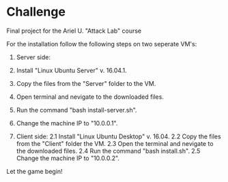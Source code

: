 # Challenge
Final project for the Ariel U. "Attack Lab" course

For the installation follow the following steps on two seperate VM's:
1. Server side:
  1. Install "Linux Ubuntu Server" v. 16.04.1.
  2. Copy the files from the "Server" folder to the VM.
  3. Open terminal and nevigate to the downloaded files.
  4. Run the command "bash install-server.sh".
  5. Change the machine IP to "10.0.0.1".

2. Client side:
  2.1 Install "Linux Ubuntu Desktop" v. 16.04.
  2.2 Copy the files from the "Client" folder the VM.
  2.3 Open the terminal and nevigate to the downloaded files.
  2.4 Run the command "bash install.sh".
  2.5 Change the machine IP to "10.0.0.2".

Let the game begin!
